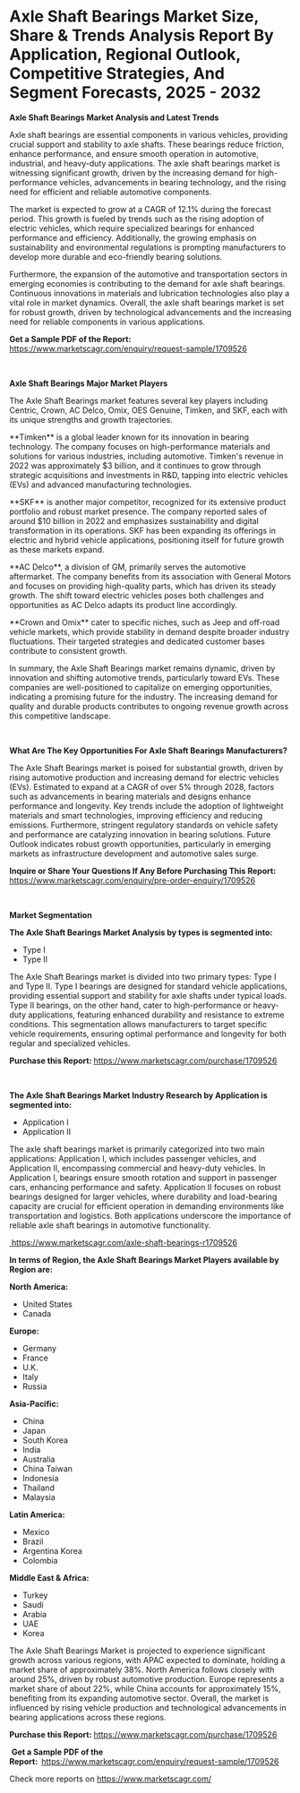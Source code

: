 <p><h1>Axle Shaft Bearings Market Size, Share & Trends Analysis Report By Application, Regional Outlook, Competitive Strategies, And Segment Forecasts, 2025 - 2032</h1></p><p><strong>Axle Shaft Bearings Market Analysis and Latest Trends</strong></p>
<p><p>Axle shaft bearings are essential components in various vehicles, providing crucial support and stability to axle shafts. These bearings reduce friction, enhance performance, and ensure smooth operation in automotive, industrial, and heavy-duty applications. The axle shaft bearings market is witnessing significant growth, driven by the increasing demand for high-performance vehicles, advancements in bearing technology, and the rising need for efficient and reliable automotive components.</p><p>The market is expected to grow at a CAGR of 12.1% during the forecast period. This growth is fueled by trends such as the rising adoption of electric vehicles, which require specialized bearings for enhanced performance and efficiency. Additionally, the growing emphasis on sustainability and environmental regulations is prompting manufacturers to develop more durable and eco-friendly bearing solutions. </p><p>Furthermore, the expansion of the automotive and transportation sectors in emerging economies is contributing to the demand for axle shaft bearings. Continuous innovations in materials and lubrication technologies also play a vital role in market dynamics. Overall, the axle shaft bearings market is set for robust growth, driven by technological advancements and the increasing need for reliable components in various applications.</p></p>
<p><strong>Get a Sample PDF of the Report:&nbsp;</strong> <a href="https://www.marketscagr.com/enquiry/request-sample/1709526?utm_campaign=1944&utm_medium=2&utm_source=Github&utm_content=ia&utm_term=10012025&utm_id=axle-shaft-bearings">https://www.marketscagr.com/enquiry/request-sample/1709526</a></p>
<p>&nbsp;</p>
<p><strong>Axle Shaft Bearings Major Market Players</strong></p>
<p><p>The Axle Shaft Bearings market features several key players including Centric, Crown, AC Delco, Omix, OES Genuine, Timken, and SKF, each with its unique strengths and growth trajectories.</p><p>**Timken** is a global leader known for its innovation in bearing technology. The company focuses on high-performance materials and solutions for various industries, including automotive. Timken's revenue in 2022 was approximately $3 billion, and it continues to grow through strategic acquisitions and investments in R&D, tapping into electric vehicles (EVs) and advanced manufacturing technologies.</p><p>**SKF** is another major competitor, recognized for its extensive product portfolio and robust market presence. The company reported sales of around $10 billion in 2022 and emphasizes sustainability and digital transformation in its operations. SKF has been expanding its offerings in electric and hybrid vehicle applications, positioning itself for future growth as these markets expand.</p><p>**AC Delco**, a division of GM, primarily serves the automotive aftermarket. The company benefits from its association with General Motors and focuses on providing high-quality parts, which has driven its steady growth. The shift toward electric vehicles poses both challenges and opportunities as AC Delco adapts its product line accordingly.</p><p>**Crown and Omix** cater to specific niches, such as Jeep and off-road vehicle markets, which provide stability in demand despite broader industry fluctuations. Their targeted strategies and dedicated customer bases contribute to consistent growth.</p><p>In summary, the Axle Shaft Bearings market remains dynamic, driven by innovation and shifting automotive trends, particularly toward EVs. These companies are well-positioned to capitalize on emerging opportunities, indicating a promising future for the industry. The increasing demand for quality and durable products contributes to ongoing revenue growth across this competitive landscape.</p></p>
<p>&nbsp;</p>
<p><strong>What Are The Key Opportunities For Axle Shaft Bearings Manufacturers?</strong></p>
<p><p>The Axle Shaft Bearings market is poised for substantial growth, driven by rising automotive production and increasing demand for electric vehicles (EVs). Estimated to expand at a CAGR of over 5% through 2028, factors such as advancements in bearing materials and designs enhance performance and longevity. Key trends include the adoption of lightweight materials and smart technologies, improving efficiency and reducing emissions. Furthermore, stringent regulatory standards on vehicle safety and performance are catalyzing innovation in bearing solutions. Future Outlook indicates robust growth opportunities, particularly in emerging markets as infrastructure development and automotive sales surge.</p></p>
<p><strong>Inquire or Share Your Questions If Any Before Purchasing This Report:</strong> <a href="https://www.marketscagr.com/enquiry/pre-order-enquiry/1709526?utm_campaign=1944&utm_medium=2&utm_source=Github&utm_content=ia&utm_term=10012025&utm_id=axle-shaft-bearings">https://www.marketscagr.com/enquiry/pre-order-enquiry/1709526</a></p>
<p>&nbsp;</p>
<p><strong>Market Segmentation</strong></p>
<p><strong>The Axle Shaft Bearings Market Analysis by types is segmented into:</strong></p>
<p><ul><li>Type I</li><li>Type II</li></ul></p>
<p><p>The Axle Shaft Bearings market is divided into two primary types: Type I and Type II. Type I bearings are designed for standard vehicle applications, providing essential support and stability for axle shafts under typical loads. Type II bearings, on the other hand, cater to high-performance or heavy-duty applications, featuring enhanced durability and resistance to extreme conditions. This segmentation allows manufacturers to target specific vehicle requirements, ensuring optimal performance and longevity for both regular and specialized vehicles.</p></p>
<p><strong>Purchase this Report:&nbsp;</strong><a href="https://www.marketscagr.com/purchase/1709526?utm_campaign=1944&utm_medium=2&utm_source=Github&utm_content=ia&utm_term=10012025&utm_id=axle-shaft-bearings">https://www.marketscagr.com/purchase/1709526</a></p>
<p>&nbsp;</p>
<p><strong>The Axle Shaft Bearings Market Industry Research by Application is segmented into:</strong></p>
<p><ul><li>Application I</li><li>Application II</li></ul></p>
<p><p>The axle shaft bearings market is primarily categorized into two main applications: Application I, which includes passenger vehicles, and Application II, encompassing commercial and heavy-duty vehicles. In Application I, bearings ensure smooth rotation and support in passenger cars, enhancing performance and safety. Application II focuses on robust bearings designed for larger vehicles, where durability and load-bearing capacity are crucial for efficient operation in demanding environments like transportation and logistics. Both applications underscore the importance of reliable axle shaft bearings in automotive functionality.</p></p>
<p><a href="https://www.marketscagr.com/axle-shaft-bearings-r1709526?utm_campaign=1944&utm_medium=2&utm_source=Github&utm_content=ia&utm_term=10012025&utm_id=axle-shaft-bearings">&nbsp;https://www.marketscagr.com/axle-shaft-bearings-r1709526</a></p>
<p><strong>In terms of Region, the Axle Shaft Bearings Market Players available by Region are:</strong></p>
<p>
    <p> <strong> North America: </strong>
        <ul>
            <li>United States</li>
            <li>Canada</li>
        </ul>
        </p> 
    <p> <strong> Europe: </strong>
        <ul>
            <li>Germany</li>
            <li>France</li>
            <li>U.K.</li>
            <li>Italy</li>
            <li>Russia</li>
        </ul>
        </p> 
    <p> <strong> Asia-Pacific: </strong>
        <ul>
            <li>China</li>
            <li>Japan</li>
            <li>South Korea</li>
            <li>India</li>
            <li>Australia</li>
            <li>China Taiwan</li>
            <li>Indonesia</li>
            <li>Thailand</li>
            <li>Malaysia</li>
        </ul>
        </p> 
    <p> <strong> Latin America: </strong>
        <ul>
            <li>Mexico</li>
            <li>Brazil</li>
            <li>Argentina Korea</li>
            <li>Colombia</li>
        </ul>
        </p> 
    <p> <strong> Middle East & Africa: </strong>
        <ul>
            <li>Turkey</li>
            <li>Saudi</li>
            <li>Arabia</li>
            <li>UAE</li>
            <li>Korea</li>
        </ul>
    </p>
    </p>
<p><p>The Axle Shaft Bearings Market is projected to experience significant growth across various regions, with APAC expected to dominate, holding a market share of approximately 38%. North America follows closely with around 25%, driven by robust automotive production. Europe represents a market share of about 22%, while China accounts for approximately 15%, benefiting from its expanding automotive sector. Overall, the market is influenced by rising vehicle production and technological advancements in bearing applications across these regions.</p></p>
<p><strong>Purchase this Report: </strong><a href="https://www.marketscagr.com/purchase/1709526?utm_campaign=1944&utm_medium=2&utm_source=Github&utm_content=ia&utm_term=10012025&utm_id=axle-shaft-bearings">https://www.marketscagr.com/purchase/1709526</a></p>
<p>&nbsp;<strong>Get a Sample PDF of the Report:&nbsp;&nbsp;</strong><a href="https://www.marketscagr.com/enquiry/request-sample/1709526?utm_campaign=1944&utm_medium=2&utm_source=Github&utm_content=ia&utm_term=10012025&utm_id=axle-shaft-bearings">https://www.marketscagr.com/enquiry/request-sample/1709526</a></p>
<p><strong></strong></p>
<p>Check more reports on <a href="https://www.marketscagr.com/?utm_campaign=1944&utm_medium=2&utm_source=Github&utm_content=ia&utm_term=10012025&utm_id=axle-shaft-bearings">https://www.marketscagr.com/</a></p>